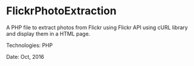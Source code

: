 # FlickrPhotoExtraction
A PHP file to extract photos from Flickr using Flickr API using cURL library and display them in a HTML page.

Technologies: PHP

Date: Oct, 2016
